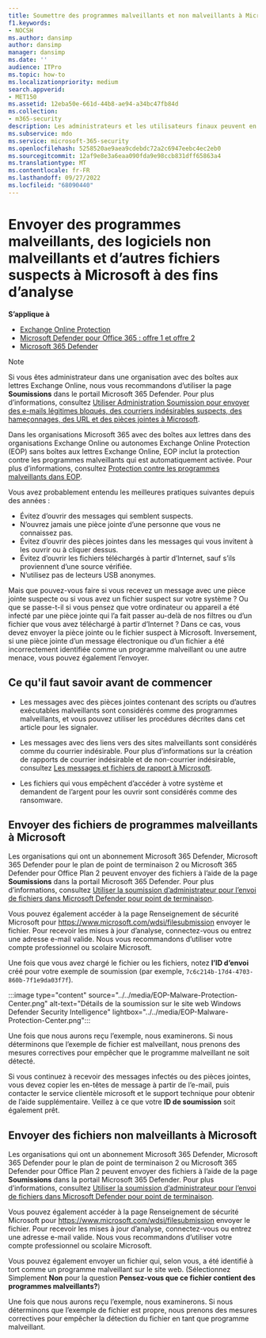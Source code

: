 ```yaml
---
title: Soumettre des programmes malveillants et non malveillants à Microsoft pour analyse
f1.keywords:
- NOCSH
ms.author: dansimp
author: dansimp
manager: dansimp
ms.date: ''
audience: ITPro
ms.topic: how-to
ms.localizationpriority: medium
search.appverid:
- MET150
ms.assetid: 12eba50e-661d-44b8-ae94-a34bc47fb84d
ms.collection:
- m365-security
description: Les administrateurs et les utilisateurs finaux peuvent en savoir plus sur l’envoi de logiciels malveillants non détectés ou de pièces jointes de programmes malveillants mal identifiés à Microsoft à des fins d’analyse.
ms.subservice: mdo
ms.service: microsoft-365-security
ms.openlocfilehash: 5258520ae9aea9cdebdc72a2c6947eebc4ec2eb0
ms.sourcegitcommit: 12af9e8e3a6eaa090fda9e98ccb831dff65863a4
ms.translationtype: MT
ms.contentlocale: fr-FR
ms.lasthandoff: 09/27/2022
ms.locfileid: "68090440"
---
```

# <a name="submit-malware-non-malware-and-other-suspicious-files-to-microsoft-for-analysis"></a>Envoyer des programmes malveillants, des logiciels non malveillants et d’autres fichiers suspects à Microsoft à des fins d’analyse

**S’applique à**
- [Exchange Online Protection](exchange-online-protection-overview.md)
- [Microsoft Defender pour Office 365 : offre 1 et offre 2](defender-for-office-365.md)
- [Microsoft 365 Defender](../defender/microsoft-365-defender.md)

> [!NOTE]
> Si vous êtes administrateur dans une organisation avec des boîtes aux lettres Exchange Online, nous vous recommandons d’utiliser la page **Soumissions** dans le portail Microsoft 365 Defender. Pour plus d’informations, consultez [Utiliser Administration Soumission pour envoyer des e-mails légitimes bloqués, des courriers indésirables suspects, des hameçonnages, des URL et des pièces jointes à Microsoft](/microsoft-365/security/office-365-security/admin-submission).

Dans les organisations Microsoft 365 avec des boîtes aux lettres dans des organisations Exchange Online ou autonomes Exchange Online Protection (EOP) sans boîtes aux lettres Exchange Online, EOP inclut la protection contre les programmes malveillants qui est automatiquement activée. Pour plus d’informations, consultez [Protection contre les programmes malveillants dans EOP](anti-malware-protection.md).

Vous avez probablement entendu les meilleures pratiques suivantes depuis des années :

- Évitez d’ouvrir des messages qui semblent suspects.
- N’ouvrez jamais une pièce jointe d’une personne que vous ne connaissez pas.
- Évitez d’ouvrir des pièces jointes dans les messages qui vous invitent à les ouvrir ou à cliquer dessus.
- Évitez d’ouvrir les fichiers téléchargés à partir d’Internet, sauf s’ils proviennent d’une source vérifiée.
- N’utilisez pas de lecteurs USB anonymes.

Mais que pouvez-vous faire si vous recevez un message avec une pièce jointe suspecte ou si vous avez un fichier suspect sur votre système ? Ou que se passe-t-il si vous pensez que votre ordinateur ou appareil a été infecté par une pièce jointe qui l’a fait passer au-delà de nos filtres ou d’un fichier que vous avez téléchargé à partir d’Internet ? Dans ce cas, vous devez envoyer la pièce jointe ou le fichier suspect à Microsoft. Inversement, si une pièce jointe d’un message électronique ou d’un fichier a été incorrectement identifiée comme un programme malveillant ou une autre menace, vous pouvez également l’envoyer.

## <a name="what-do-you-need-to-know-before-you-begin"></a>Ce qu'il faut savoir avant de commencer

- Les messages avec des pièces jointes contenant des scripts ou d’autres exécutables malveillants sont considérés comme des programmes malveillants, et vous pouvez utiliser les procédures décrites dans cet article pour les signaler.

- Les messages avec des liens vers des sites malveillants sont considérés comme du courrier indésirable. Pour plus d’informations sur la création de rapports de courrier indésirable et de non-courrier indésirable, consultez [Les messages et fichiers de rapport à Microsoft](report-junk-email-messages-to-microsoft.md).

- Les fichiers qui vous empêchent d’accéder à votre système et demandent de l’argent pour les ouvrir sont considérés comme des ransomware. 

## <a name="submit-malware-files-to-microsoft"></a>Envoyer des fichiers de programmes malveillants à Microsoft

Les organisations qui ont un abonnement Microsoft 365 Defender, Microsoft 365 Defender pour le plan de point de terminaison 2 ou Microsoft 365 Defender pour Office Plan 2 peuvent envoyer des fichiers à l’aide de la page **Soumissions** dans la portail Microsoft 365 Defender. Pour plus d’informations, consultez [Utiliser la soumission d’administrateur pour l’envoi de fichiers dans Microsoft Defender pour point de terminaison](../defender-endpoint/admin-submissions-mde.md).

Vous pouvez également accéder à la page Renseignement de sécurité Microsoft pour <https://www.microsoft.com/wdsi/filesubmission> envoyer le fichier. Pour recevoir les mises à jour d’analyse, connectez-vous ou entrez une adresse e-mail valide. Nous vous recommandons d’utiliser votre compte professionnel ou scolaire Microsoft.

Une fois que vous avez chargé le fichier ou les fichiers, notez **l’ID d’envoi** créé pour votre exemple de soumission (par exemple, `7c6c214b-17d4-4703-860b-7f1e9da03f7f`).

:::image type="content" source="../../media/EOP-Malware-Protection-Center.png" alt-text="Détails de la soumission sur le site web Windows Defender Security Intelligence" lightbox="../../media/EOP-Malware-Protection-Center.png":::

Une fois que nous aurons reçu l’exemple, nous examinerons. Si nous déterminons que l’exemple de fichier est malveillant, nous prenons des mesures correctives pour empêcher que le programme malveillant ne soit détecté.

Si vous continuez à recevoir des messages infectés ou des pièces jointes, vous devez copier les en-têtes de message à partir de l’e-mail, puis contacter le service clientèle microsoft et le support technique pour obtenir de l’aide supplémentaire. Veillez à ce que votre **ID de soumission** soit également prêt.

## <a name="submit-non-malware-files-to-microsoft"></a>Envoyer des fichiers non malveillants à Microsoft

Les organisations qui ont un abonnement Microsoft 365 Defender, Microsoft 365 Defender pour le plan de point de terminaison 2 ou Microsoft 365 Defender pour Office Plan 2 peuvent envoyer des fichiers à l’aide de la page **Soumissions** dans la portail Microsoft 365 Defender. Pour plus d’informations, consultez [Utiliser la soumission d’administrateur pour l’envoi de fichiers dans Microsoft Defender pour point de terminaison](../defender-endpoint/admin-submissions-mde.md).

Vous pouvez également accéder à la page Renseignement de sécurité Microsoft pour <https://www.microsoft.com/wdsi/filesubmission> envoyer le fichier. Pour recevoir les mises à jour d’analyse, connectez-vous ou entrez une adresse e-mail valide. Nous vous recommandons d’utiliser votre compte professionnel ou scolaire Microsoft.

Vous pouvez également envoyer un fichier qui, selon vous, a été identifié à tort comme un programme malveillant sur le site web. (Sélectionnez Simplement **Non** pour la question **Pensez-vous que ce fichier contient des programmes malveillants?**)

Une fois que nous aurons reçu l’exemple, nous examinerons. Si nous déterminons que l’exemple de fichier est propre, nous prenons des mesures correctives pour empêcher la détection du fichier en tant que programme malveillant.
